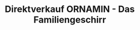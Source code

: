 ---
title: "Direktverkauf ORNAMIN - Das Familiengeschirr"
url: /minden/direktverkauf-ornamin-das-familiengeschirr/
shop: Andenken
---